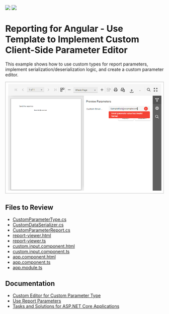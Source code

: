 <!-- default badges list -->
![](https://img.shields.io/endpoint?url=https://codecentral.devexpress.com/api/v1/VersionRange/768107123/2023.2)
[![](https://img.shields.io/badge/📖_How_to_use_DevExpress_Examples-e9f6fc?style=flat-square)](https://docs.devexpress.com/GeneralInformation/403183)
<!-- default badges end -->
# Reporting for Angular - Use Template to Implement Custom Client-Side Parameter Editor

This example shows how to use custom types for report parameters, implement serialization/deserialization logic, and create a custom parameter editor. 

![Reporting for Angular - Custom Parameter Editor](Images/screenshot.png)

## Files to Review

- [CustomParameterType.cs](CustomParameterEditorAngularExample/Services/CustomParameterType.cs)
- [CustomDataSerializer.cs](CustomParameterEditorAngularExample/Services/CustomDataSerializer.cs)
- [CustomParameterReport.cs](CustomParameterEditorAngularExample/PredefinedReports/CustomParameterReport.cs)
- [report-viewer.html](CustomParameterEditorAngularExample/ClientApp/src/app/reportviewer/report-viewer.html)
- [report-viewer.ts](CustomParameterEditorAngularExample/ClientApp/src/app/reportviewer/report-viewer.ts)
- [custom.input.component.html](CustomParameterEditorAngularExample/ClientApp/src/app/custominputcomponent/custom.input.component.html)
- [custom.input.component.ts](CustomParameterEditorAngularExample/ClientApp/src/app/custominputcomponent/custom.input.component.ts)
- [app.component.html](CustomParameterEditorAngularExample/ClientApp/src/app/app.component.html)
- [app.component.ts](CustomParameterEditorAngularExample/ClientApp/src/app/app.component.ts)
- [app.module.ts](CustomParameterEditorAngularExample/ClientApp/src/app/app.component.ts)

## Documentation  

- [Custom Editor for Custom Parameter Type](https://docs.devexpress.com/XtraReports/404694/web-reporting/javascript-reporting/angular/document-viewer/customization/angular-custom-editors-custom-parameter-types)
- [Use Report Parameters](https://docs.devexpress.com/XtraReports/4812/detailed-guide-to-devexpress-reporting/shape-report-data/use-report-parameter)
- [Tasks and Solutions for ASP.NET Core Applications](https://docs.devexpress.com/XtraReports/402406/web-reporting/asp-net-core-reporting/tasks-and-solutions-for-asp-net-core-applications)
